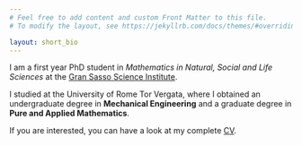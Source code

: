 ```yaml
---
# Feel free to add content and custom Front Matter to this file.
# To modify the layout, see https://jekyllrb.com/docs/themes/#overriding-theme-defaults

layout: short_bio
---
```

I am a first year PhD student in *Mathematics in Natural, Social and Life Sciences* at the [Gran Sasso Science Institute](https://www.gssi.it).

I studied at the University of Rome Tor Vergata, where I obtained an undergraduate degree in **Mechanical Engineering** and a graduate degree in **Pure and Applied Mathematics**.

If you are interested, you can have a look at my complete [CV](/assets/cv.pdf).